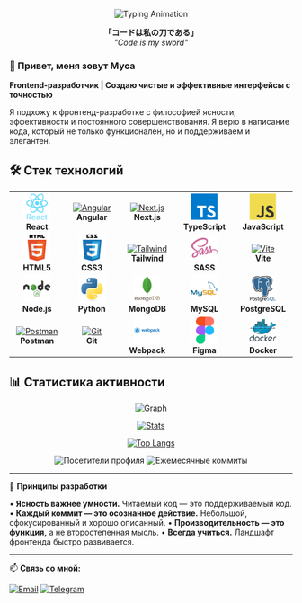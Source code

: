 <p align="center">
  <img src="https://readme-typing-svg.demolab.com?font=JetBrains+Mono&weight=600&size=28&duration=4000&pause=1000&color=DC143C&center=true&vCenter=true&width=500&lines=🎌+Frontend+Samurai;💻+Code+with+Honor;🎯+Precision+in+Every+Pixel" alt="Typing Animation" />
</p>

<p align="center">
  <strong>「コードは私の刀である」</strong><br>
  <em>"Code is my sword"</em>
</p>


### 👋 Привет, меня зовут Муса

**Frontend-разработчик | Создаю чистые и эффективные интерфейсы с точностью**

Я подхожу к фронтенд-разработке с философией ясности, эффективности и постоянного совершенствования. Я верю в написание кода, который не только функционален, но и поддерживаем и элегантен.





## 🛠️ Стек технологий

<table align="center">
  <tr>
    <td align="center" width="96">
      <a href="#">
        <img src="https://raw.githubusercontent.com/devicons/devicon/master/icons/react/react-original-wordmark.svg" width="48" height="48" alt="React" />
      </a>
      <br><strong>React</strong>
    </td>
    <td align="center" width="96">
      <a href="#">
        <img src="https://angular.io/assets/images/logos/angular/angular.svg" width="48" height="48" alt="Angular" />
      </a>
      <br><strong>Angular</strong>
    </td>
    <td align="center" width="96">
      <a href="#">
        <img src="https://cdn.worldvectorlogo.com/logos/nextjs-2.svg" width="48" height="48" alt="Next.js" />
      </a>
      <br><strong>Next.js</strong>
    </td>
    <td align="center" width="96">
      <a href="#">
        <img src="https://raw.githubusercontent.com/devicons/devicon/master/icons/typescript/typescript-original.svg" width="48" height="48" alt="TypeScript" />
      </a>
      <br><strong>TypeScript</strong>
    </td>
    <td align="center" width="96">
      <a href="#">
        <img src="https://raw.githubusercontent.com/devicons/devicon/master/icons/javascript/javascript-original.svg" width="48" height="48" alt="JavaScript" />
      </a>
      <br><strong>JavaScript</strong>
    </td>
  </tr>
  <tr>
    <td align="center" width="96">
      <a href="#">
        <img src="https://raw.githubusercontent.com/devicons/devicon/master/icons/html5/html5-original-wordmark.svg" width="48" height="48" alt="HTML5" />
      </a>
      <br><strong>HTML5</strong>
    </td>
    <td align="center" width="96">
      <a href="#">
        <img src="https://raw.githubusercontent.com/devicons/devicon/master/icons/css3/css3-original-wordmark.svg" width="48" height="48" alt="CSS3" />
      </a>
      <br><strong>CSS3</strong>
    </td>
    <td align="center" width="96">
      <a href="#">
        <img src="https://www.vectorlogo.zone/logos/tailwindcss/tailwindcss-icon.svg" width="48" height="48" alt="Tailwind" />
      </a>
      <br><strong>Tailwind</strong>
    </td>
    <td align="center" width="96">
      <a href="#">
        <img src="https://raw.githubusercontent.com/devicons/devicon/master/icons/sass/sass-original.svg" width="48" height="48" alt="SASS" />
      </a>
      <br><strong>SASS</strong>
    </td>
    <td align="center" width="96">
      <a href="#">
        <img src="https://vitejs.dev/logo.svg" width="48" height="48" alt="Vite" />
      </a>
      <br><strong>Vite</strong>
    </td>
  </tr>
  <tr>
    <td align="center" width="96">
      <a href="#">
        <img src="https://raw.githubusercontent.com/devicons/devicon/master/icons/nodejs/nodejs-original-wordmark.svg" width="48" height="48" alt="Node.js" />
      </a>
      <br><strong>Node.js</strong>
    </td>
    <td align="center" width="96">
      <a href="#">
        <img src="https://raw.githubusercontent.com/devicons/devicon/master/icons/python/python-original.svg" width="48" height="48" alt="Python" />
      </a>
      <br><strong>Python</strong>
    </td>
    <td align="center" width="96">
      <a href="#">
        <img src="https://raw.githubusercontent.com/devicons/devicon/master/icons/mongodb/mongodb-original-wordmark.svg" width="48" height="48" alt="MongoDB" />
      </a>
      <br><strong>MongoDB</strong>
    </td>
    <td align="center" width="96">
      <a href="#">
        <img src="https://raw.githubusercontent.com/devicons/devicon/master/icons/mysql/mysql-original-wordmark.svg" width="48" height="48" alt="MySQL" />
      </a>
      <br><strong>MySQL</strong>
    </td>
    <td align="center" width="96">
      <a href="#">
        <img src="https://raw.githubusercontent.com/devicons/devicon/master/icons/postgresql/postgresql-original-wordmark.svg" width="48" height="48" alt="PostgreSQL" />
      </a>
      <br><strong>PostgreSQL</strong>
    </td>
  </tr>
  <tr>
    <td align="center" width="96">
      <a href="#">
        <img src="https://www.vectorlogo.zone/logos/getpostman/getpostman-icon.svg" width="48" height="48" alt="Postman" />
      </a>
      <br><strong>Postman</strong>
    </td>
    <td align="center" width="96">
      <a href="#">
        <img src="https://www.vectorlogo.zone/logos/git-scm/git-scm-icon.svg" width="48" height="48" alt="Git" />
      </a>
      <br><strong>Git</strong>
    </td>
    <td align="center" width="96">
      <a href="#">
        <img src="https://raw.githubusercontent.com/devicons/devicon/d00d0969292a6569d45b06d3f350f463a0107b0d/icons/webpack/webpack-original-wordmark.svg" width="48" height="48" alt="Webpack" />
      </a>
      <br><strong>Webpack</strong>
    </td>
    <td align="center" width="96">
      <a href="#">
        <img src="https://raw.githubusercontent.com/devicons/devicon/master/icons/figma/figma-original.svg" width="48" height="48" alt="Figma" />
      </a>
      <br><strong>Figma</strong>
    </td>
    <td align="center" width="96">
      <a href="#">
        <img src="https://raw.githubusercontent.com/devicons/devicon/master/icons/docker/docker-original-wordmark.svg" width="48" height="48" alt="Docker" />
      </a>
      <br><strong>Docker</strong>
    </td>
  </tr>
</table>


## 📊 Статистика активности

<div align="center">
  
  <!-- Граф активности -->
  [![Graph](https://github-readme-activity-graph.vercel.app/graph?username=MusaBuruzhev&theme=react-dark&hide_border=true&area=true)](https://github.com/MusaBuruzhev)
  
  <!-- Основная статистика -->
  [![Stats](https://github-readme-stats.vercel.app/api?username=MusaBuruzhev&show_icons=true&theme=vision-friendly-dark)](https://github.com/MusaBuruzhev)
  
  <!-- Топ языков -->
  [![Top Langs](https://github-readme-stats.vercel.app/api/top-langs/?username=MusaBuruzhev&layout=compact&theme=vision-friendly-dark)](https://github.com/MusaBuruzhev)
  
  <!-- Счетчики -->
  <img src="https://komarev.com/ghpvc/?username=MusaBuruzhev&label=Profile%20Views&color=0e75b6&style=flat" alt="Посетители профиля" />
  
  <img src="https://img.shields.io/github/commit-activity/m/MusaBuruzhev/MusaBuruzhev?label=Monthly%20Commits" alt="Ежемесячные коммиты" />
  
</div>

---


🧠 **Принципы разработки**

• **Ясность важнее умности.** Читаемый код — это поддерживаемый код.
• **Каждый коммит — это осознанное действие.** Небольшой, сфокусированный и хорошо описанный.
• **Производительность — это функция,** а не второстепенная мысль.
• **Всегда учиться.** Ландшафт фронтенда быстро развивается.

---

📫 **Связь со мной:** 

[![Email](https://img.shields.io/badge/Email-D14836?style=flat&logo=gmail&logoColor=white)](mburugev@gmail.com)
[![Telegram](https://img.shields.io/badge/Telegram-26A5E4?style=flat&logo=telegram&logoColor=white)](https://t.me/MBuru_D)


